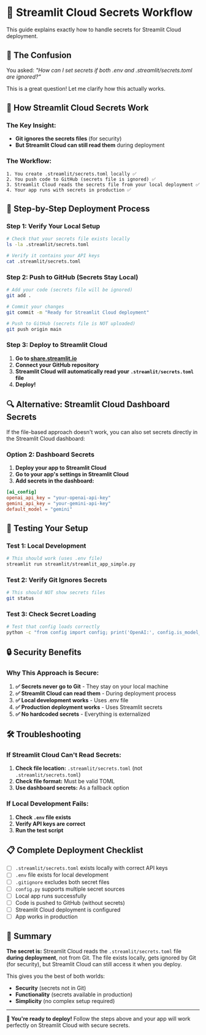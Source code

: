 # 🔐 Streamlit Cloud Secrets Workflow

This guide explains exactly how to handle secrets for Streamlit Cloud deployment.

## 🤔 **The Confusion**

You asked: *"How can I set secrets if both .env and .streamlit/secrets.toml are ignored?"*

This is a great question! Let me clarify how this actually works.

## 🔄 **How Streamlit Cloud Secrets Work**

### **The Key Insight:**
- **Git ignores the secrets files** (for security)
- **But Streamlit Cloud can still read them** during deployment

### **The Workflow:**

```
1. You create .streamlit/secrets.toml locally ✅
2. You push code to GitHub (secrets file is ignored) ✅
3. Streamlit Cloud reads the secrets file from your local deployment ✅
4. Your app runs with secrets in production ✅
```

## 🚀 **Step-by-Step Deployment Process**

### **Step 1: Verify Your Local Setup**

```bash
# Check that your secrets file exists locally
ls -la .streamlit/secrets.toml

# Verify it contains your API keys
cat .streamlit/secrets.toml
```

### **Step 2: Push to GitHub (Secrets Stay Local)**

```bash
# Add your code (secrets file will be ignored)
git add .

# Commit your changes
git commit -m "Ready for Streamlit Cloud deployment"

# Push to GitHub (secrets file is NOT uploaded)
git push origin main
```

### **Step 3: Deploy to Streamlit Cloud**

1. **Go to [share.streamlit.io](https://share.streamlit.io)**
2. **Connect your GitHub repository**
3. **Streamlit Cloud will automatically read your `.streamlit/secrets.toml` file**
4. **Deploy!**

## 🔍 **Alternative: Streamlit Cloud Dashboard Secrets**

If the file-based approach doesn't work, you can also set secrets directly in the Streamlit Cloud dashboard:

### **Option 2: Dashboard Secrets**

1. **Deploy your app to Streamlit Cloud**
2. **Go to your app's settings in Streamlit Cloud**
3. **Add secrets in the dashboard:**

```toml
[ai_config]
openai_api_key = "your-openai-api-key"
gemini_api_key = "your-gemini-api-key"
default_model = "gemini"
```

## 🧪 **Testing Your Setup**

### **Test 1: Local Development**
```bash
# This should work (uses .env file)
streamlit run streamlit/streamlit_app_simple.py
```

### **Test 2: Verify Git Ignores Secrets**
```bash
# This should NOT show secrets files
git status
```

### **Test 3: Check Secret Loading**
```bash
# Test that config loads correctly
python -c "from config import config; print('OpenAI:', config.is_model_available('gpt')); print('Gemini:', config.is_model_available('gemini'))"
```

## 🔒 **Security Benefits**

### **Why This Approach is Secure:**

1. **✅ Secrets never go to Git** - They stay on your local machine
2. **✅ Streamlit Cloud can read them** - During deployment process
3. **✅ Local development works** - Uses .env file
4. **✅ Production deployment works** - Uses Streamlit secrets
5. **✅ No hardcoded secrets** - Everything is externalized

## 🛠️ **Troubleshooting**

### **If Streamlit Cloud Can't Read Secrets:**

1. **Check file location:** `.streamlit/secrets.toml` (not `.streamlit/secrets.toml`)
2. **Check file format:** Must be valid TOML
3. **Use dashboard secrets:** As a fallback option

### **If Local Development Fails:**

1. **Check `.env` file exists**
2. **Verify API keys are correct**
3. **Run the test script**

## 📋 **Complete Deployment Checklist**

- [ ] `.streamlit/secrets.toml` exists locally with correct API keys
- [ ] `.env` file exists for local development
- [ ] `.gitignore` excludes both secret files
- [ ] `config.py` supports multiple secret sources
- [ ] Local app runs successfully
- [ ] Code is pushed to GitHub (without secrets)
- [ ] Streamlit Cloud deployment is configured
- [ ] App works in production

## 🎯 **Summary**

**The secret is:** Streamlit Cloud reads the `.streamlit/secrets.toml` file **during deployment**, not from Git. The file exists locally, gets ignored by Git (for security), but Streamlit Cloud can still access it when you deploy.

This gives you the best of both worlds:
- **Security** (secrets not in Git)
- **Functionality** (secrets available in production)
- **Simplicity** (no complex setup required)

---

**🚀 You're ready to deploy!** Follow the steps above and your app will work perfectly on Streamlit Cloud with secure secrets.
